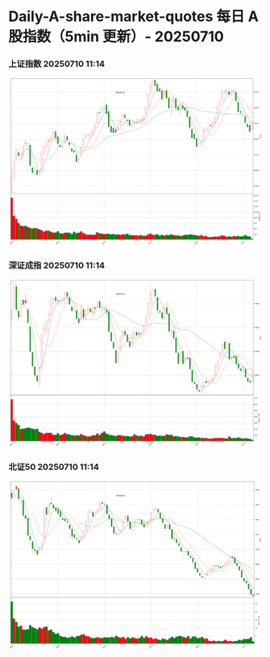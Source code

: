 
# Daily-A-share-market-quotes 每日 A 股指数（5min 更新）- 20250710

### 上证指数 20250710 11:14
![](./fig/2025/7/20250710-sh000001.png)

### 深证成指 20250710 11:14
![](./fig/2025/7/20250710-sz399001.png)

### 北证50 20250710 11:14
![](./fig/2025/7/20250710-bj899050.png)
